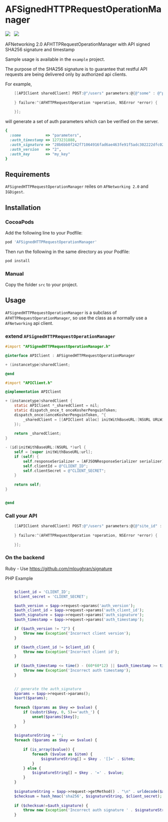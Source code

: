 # AFSignedHTTPRequestOperationManager

![](http://cocoapod-badges.herokuapp.com/v/AFSignedHTTPRequestOperationManager/badge.png) &nbsp; ![](http://cocoapod-badges.herokuapp.com/p/AFSignedHTTPRequestOperationManager/badge.png)


AFNetworking 2.0 AFHTTPRequestOperationManager with API signed SHA256 signature and timestamp

Sample usage is available in the `example` project.

The purpose of the SHA256 signature is to guarantee that restful API requests are being delivered only by authorized api clients.

For example, 


```objective-c
    [[APIClient sharedClient] POST:@"/users" parameters:@{@"some" : @"parameters"} success:^(AFHTTPRequestOperation *operation, id responseObject) {
        
    } failure:^(AFHTTPRequestOperation *operation, NSError *error) {
        
    }];
```
will generate a set of auth parameters which can be verified on the server.

```ruby
{
  :some           => "parameters",
  :auth_timestamp => 1273231888,
  :auth_signature => "28b6bb0f242f71064916fad6ae463fe91f5adc302222dfc02c348ae1941eaf80",
  :auth_version   => "2",
  :auth_key       => "my_key"
}

```



## Requirements

`AFSignedHTTPRequestOperationManager` reiles on `AFNetworking 2.0` and `IGDigest`.

## Installation

### CocoaPods

Add the following line to your Podfile:

```ruby
pod 'AFSignedHTTPRequestOperationManager'
```

Then run the following in the same directory as your Podfile:
```ruby
pod install
```

### Manual

Copy the folder `src` to your project.

## Usage

`AFSignedHTTPRequestOperationManager` is a subclass of `AFHTTPRequestOperationManager`, so use the class as a normally use a `AFNetworking` api client.


### extend `AFSignedHTTPRequestOperationManager`

```objective-c
#import "AFSignedHTTPRequestOperationManager.h"

@interface APIClient : AFSignedHTTPRequestOperationManager

+ (instancetype)sharedClient;

@end
```

```objective-c
#import "APIClient.h"

@implementation APIClient

+ (instancetype)sharedClient {
    static APIClient *_sharedClient = nil;
    static dispatch_once_t onceKosherPenguinToken;
    dispatch_once(&onceKosherPenguinToken, ^{
        _sharedClient = [[APIClient alloc] initWithBaseURL:[NSURL URLWithString:@"http://www.example.com"]];
    });
    
    return _sharedClient;
}

- (id)initWithBaseURL:(NSURL *)url {
    self = [super initWithBaseURL:url];
    if (self) {
        self.responseSerializer = [AFJSONResponseSerializer serializer];
        self.clientId = @"CLIENT_ID";
        self.clientSecret = @"CLIENT_SECRET";
    }
    
    return self;
}


@end
```

### Call your API

```objective-c
    [[APIClient sharedClient] POST:@"/users" parameters:@{@"site_id" : @10} success:^(AFHTTPRequestOperation *operation, id responseObject) {
        
    } failure:^(AFHTTPRequestOperation *operation, NSError *error) {
        
    }];
```

### On the backend

Ruby - Use https://github.com/mloughran/signature

PHP Example

```php

    $client_id = 'CLIENT_ID';
    $client_secret = 'CLIENT_SECRET';

    $auth_version = $app->request->params('auth_version');
    $auth_client_id = $app->request->params('auth_client_id');
    $auth_signature = $app->request->params('auth_signature');
    $auth_timestamp = $app->request->params('auth_timestamp');

    if ($auth_version != "2") {
        throw new Exception('Incorrect client version');
    }

    if ($auth_client_id != $client_id) {
        throw new Exception('Incorrect client id');
    }
  
    if ($auth_timestamp <= time() - (60*60*12) || $auth_timestamp >= time() + 60*60*12) {
        throw new Exception('Incorrect auth timestamp');
    }

    
    // generate the auth_signature
    $params = $app->request->params();
    ksort($params);
    
    foreach ($params as $key => $value) {
        if (substr($key, 0, 5)=='auth_') {
            unset($params[$key]);
        }
    }
    
    $signatureString = '';
    foreach ($params as $key => $value) {
        
        if (is_array($value)) {
            foreach ($value as $item) {
                $signatureString[] = $key . '[]=' . $item;
            }
        } else {
            $signatureString[] = $key . '=' . $value;
        }
    }
    
    $signatureString = $app->request->getMethod() . "\n" . urldecode($app->request->getPathInfo()) . "\n" . urldecode(implode('&', $signatureString));
    $checksum = hash_hmac('sha256', $signatureString, $client_secret);
    
    if ($checksum!=$auth_signature) {
        throw new Exception('Incorrect auth signature ' . $signatureString);
    }

```

